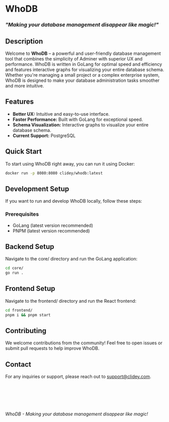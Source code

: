 # WhoDB

### *"Making your database management disappear like magic!"*

## Description
Welcome to **WhoDB** – a powerful and user-friendly database management tool that combines the simplicity of Adminer with superior UX and performance. WhoDB is written in GoLang for optimal speed and efficiency and features interactive graphs for visualizing your entire database schema. Whether you're managing a small project or a complex enterprise system, WhoDB is designed to make your database administration tasks smoother and more intuitive.

## Features
- **Better UX:** Intuitive and easy-to-use interface.
- **Faster Performance:** Built with GoLang for exceptional speed.
- **Schema Visualization:** Interactive graphs to visualize your entire database schema.
- **Current Support:** PostgreSQL

## Quick Start

To start using WhoDB right away, you can run it using Docker:

```sh
docker run -p 8080:8080 clidey/whodb:latest
```

## Development Setup

If you want to run and develop WhoDB locally, follow these steps:

### Prerequisites
- GoLang (latest version recommended)
- PNPM (latest version recommended)

## Backend Setup

Navigate to the core/ directory and run the GoLang application:

```sh
cd core/
go run .
```

## Frontend Setup

Navigate to the frontend/ directory and run the React frontend:

```sh
cd frontend/
pnpm i && pnpm start
```

## Contributing

We welcome contributions from the community! Feel free to open issues or submit pull requests to help improve WhoDB.


## Contact

For any inquiries or support, please reach out to [support@clidey.com](mailto:support@clidey.com).

<div style="width:100%;border-bottom:0.5px solid white;margin:50px 0px;"></div>

*WhoDB - Making your database management disappear like magic!*